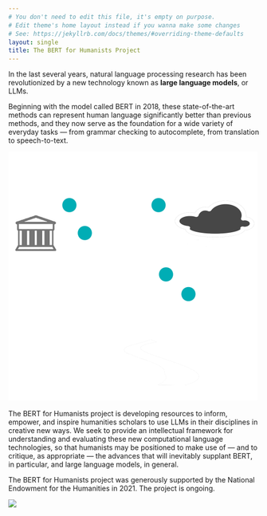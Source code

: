 ```yaml
---
# You don't need to edit this file, it's empty on purpose.
# Edit theme's home layout instead if you wanna make some changes
# See: https://jekyllrb.com/docs/themes/#overriding-theme-defaults
layout: single
title: The BERT for Humanists Project
---
```


In the last several years, natural language processing research has been revolutionized by a new technology known as **large language models**, or LLMs.

Beginning with the model called BERT in 2018, these state-of-the-art methods can represent human language significantly better than previous methods, and they now serve as the foundation for a wide variety of everyday tasks — from grammar checking to autocomplete, from translation to speech-to-text.

<img width=500 src="assets/images/BERT-logo-small-transparent-splash.png">

The BERT for Humanists project is developing resources to inform, empower, and inspire humanities scholars to use LLMs in their disciplines in creative new ways. We seek to provide an intellectual framework for understanding and evaluating these new computational language technologies, so that humanists may be positioned to make use of — and to critique, as appropriate — the advances that will inevitably supplant BERT, in particular, and large language models, in general.

The BERT for Humanists project was generously supported by the National Endowment for the Humanities in 2021. The project is ongoing.


<img width=500 src="https://www.neh.gov/sites/default/files/inline-files/NEH-Preferred-Seal-Transparent820.png"/>

